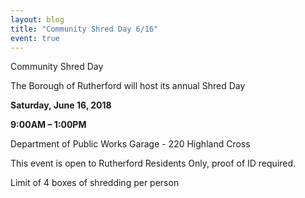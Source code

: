 ```yaml
---
layout: blog
title: "Community Shred Day 6/16"
event: true
---
```

Community Shred Day

The Borough of Rutherford will host its annual Shred Day

**Saturday, June 16, 2018**

**9:00AM – 1:00PM**

Department of Public Works Garage - 220 Highland Cross

This event is open to Rutherford Residents Only, proof of ID required.

Limit of 4 boxes of shredding per person
